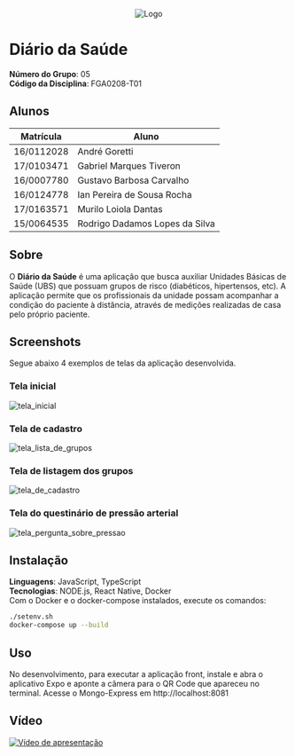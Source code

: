 <p align="center">
    <img src="docs/img/logo.png" alt="Logo">
</p>

# Diário da Saúde

**Número do Grupo**: 05<br>
**Código da Disciplina**: FGA0208-T01<br>

## Alunos
|Matrícula | Aluno |
| -- | -- |
| 16/0112028  |  André Goretti |
| 17/0103471  | Gabriel Marques Tiveron |
| 16/0007780  | Gustavo Barbosa Carvalho |
| 16/0124778 | Ian Pereira de Sousa Rocha |
| 17/0163571 | Murilo Loiola Dantas |
| 15/0064535 | Rodrigo Dadamos Lopes da Silva |

## Sobre
O **Diário da Saúde** é uma aplicação que busca auxiliar Unidades Básicas de Saúde (UBS) que possuam grupos de risco (diabéticos, hipertensos, etc). A aplicação permite que os profissionais da unidade possam acompanhar a condição do paciente à distância, através de medições realizadas de casa pelo próprio paciente.

## Screenshots

Segue abaixo 4 exemplos de telas da aplicação desenvolvida.

### Tela inicial
![tela_inicial](docs/img/tela_inicial.jpg)

### Tela de cadastro
![tela_lista_de_grupos](docs/img/tela_de_cadastro.jpg)

### Tela de listagem dos grupos
![tela_de_cadastro](docs/img/tela_lista_de_grupos.jpg)

### Tela do questinário de pressão arterial
![tela_pergunta_sobre_pressao](docs/img/tela_pergunta_sobre_pressao.jpg)


## Instalação
**Linguagens**: JavaScript, TypeScript<br>
**Tecnologias**: NODE.js, React Native, Docker<br>
Com o Docker e o docker-compose instalados, execute os comandos:

```bash
./setenv.sh
docker-compose up --build
```

## Uso
No desenvolvimento, para executar a aplicação front, instale e abra o aplicativo Expo e aponte a câmera para o QR Code que apareceu no terminal.
Acesse o Mongo-Express em http://localhost:8081

## Vídeo

[![Vídeo de apresentação](https://img.youtube.com/vi/Y92U26Ayby4/0.jpg)](https://www.youtube.com/watch?v=Y92U26Ayby4)
